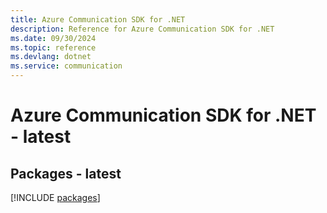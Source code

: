 ```yaml
---
title: Azure Communication SDK for .NET
description: Reference for Azure Communication SDK for .NET
ms.date: 09/30/2024
ms.topic: reference
ms.devlang: dotnet
ms.service: communication
---
```

# Azure Communication SDK for .NET - latest
## Packages - latest
[!INCLUDE [packages](communication-index.md)]